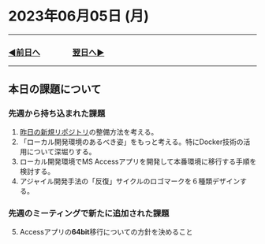 # 2023年06月05日 (月)

---

### [◀️前日へ](https://github.com/yuasys/chatty-journal/blob/main/2023/06/2023-06-04.md)&emsp;&emsp;&emsp;&emsp;[翌日へ▶️](https://github.com/yuasys/chatty-journal/blob/main/2023/06/2023-06-06.md)

---

## 本日の課題について

### 先週から持ち込まれた課題

1. [昨日の新規リポジトリ](https://github.com/yuasys/scratch001)の整備方法を考える。
2. 「ローカル開発環境のあるべき姿」をもっと考える。特にDocker技術の活用について深堀りする。
3. ローカル開発環境でMS Accessアプリを開発して本番環境に移行する手順を検討する。
4. アジャイル開発手法の「反復」サイクルのロゴマークを６種類デザインする。

### 先週のミーティングで新たに追加された課題

5. Accessアプリの<b>64bit</b>移行についての方針を決めること

